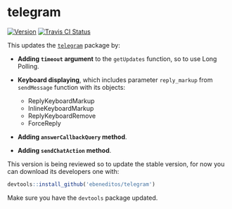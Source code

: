 # telegram

[![Version](https://img.shields.io/badge/version-0.6.2--dev-green.svg)]()
[![Travis CI Status](https://travis-ci.org/ebeneditos/telegram.svg?branch=master)](https://travis-ci.org/ebeneditos/telegram)

This updates the [`telegram`](https://github.com/lbraglia/telegram) package by:

- **Adding `timeout` argument**  to the `getUpdates` function, so to use Long Polling.

- **Keyboard displaying**, which includes parameter `reply_markup` from `sendMessage` function with its objects:
    - ReplyKeyboardMarkup
    - InlineKeyboardMarkup
    - ReplyKeyboardRemove
    - ForceReply
    
- **Adding `answerCallbackQuery` method**.

- **Adding `sendChatAction` method**.

This version is being reviewed so to update the stable version, for now you can download its developers one with:

```r
devtools::install_github('ebeneditos/telegram')
```

Make sure you have the `devtools` package updated.
